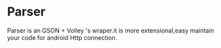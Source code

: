 # Parser
Parser is an GSON + Volley 's wraper.it is more extensional,easy maintain your code for android Http connection.
